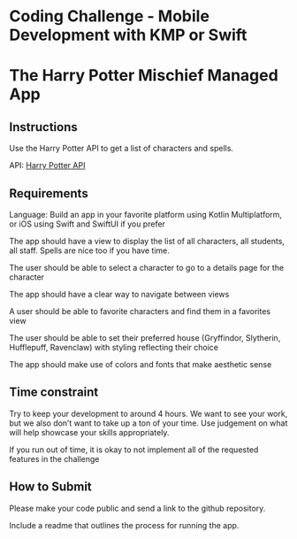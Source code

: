 # Coding Challenge - Mobile Development with KMP or Swift

# The Harry Potter Mischief Managed App

## Instructions

Use the Harry Potter API to get a list of characters and spells.  

API: [Harry Potter API](https://hp-api.onrender.com/)

## Requirements

Language: Build an app in your favorite platform using Kotlin Multiplatform, or iOS using Swift and SwiftUI if you prefer

The app should have a view to display the list of all characters, all students, all staff. Spells are nice too if you have time.

The user should be able to select a character to go to a details page for the character

The app should have a clear way to navigate between views

A user should be able to favorite characters and find them in a favorites view

The user should be able to set their preferred house (Gryffindor, Slytherin, Hufflepuff, Ravenclaw) with styling reflecting their choice

The app should make use of colors and fonts that make aesthetic sense

## Time constraint

Try to keep your development to around 4 hours.  We want to see your work, but we also don’t want to take up a ton of your time.  Use judgement on what will help showcase your skills appropriately. 

If you run out of time, it is okay to not implement all of the requested features in the challenge

## How to Submit

Please make your code public and send a link to the github repository.

Include a readme that outlines the process for running the app.
